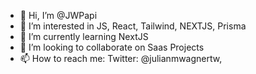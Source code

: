 - 👋 Hi, I’m @JWPapi
- 👀 I’m interested in JS, React, Tailwind, NEXTJS, Prisma
- 🌱 I’m currently learning NextJS
- 💞️ I’m looking to collaborate on Saas Projects
- 📫 How to reach me: Twitter: @julianmwagnertw, 

